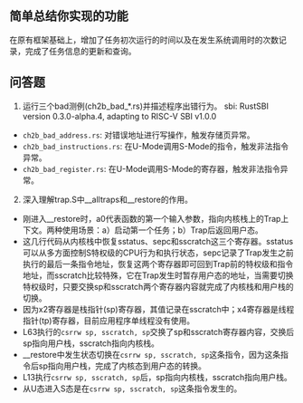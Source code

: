 ## 简单总结你实现的功能

在原有框架基础上，增加了任务初次运行的时间以及在发生系统调用时的次数记录，完成了任务信息的更新和查询。

## 问答题

1. 运行三个bad测例(ch2b_bad_*.rs)并描述程序出错行为。
sbi: RustSBI version 0.3.0-alpha.4, adapting to RISC-V SBI v1.0.0
+ `ch2b_bad_address.rs`: 对错误地址进行写操作，触发存储页异常。
+ `ch2b_bad_instructions.rs`: 在U-Mode调用S-Mode的指令，触发非法指令异常。
+ `ch2b_bad_register.rs`: 在U-Mode调用S-Mode的寄存器，触发非法指令异常。

2. 深入理解trap.S中__alltraps和__restore的作用。
+ 刚进入__restore时，a0代表函数的第一个输入参数，指向内核栈上的Trap上下文。两种使用场景：a）启动第一个任务；b）Trap后返回用户态。
+ 这几行代码从内核栈中恢复sstatus、sepc和sscratch这三个寄存器。sstatus可以从多方面控制S特权级的CPU行为和执行状态，sepc记录了Trap发生之前执行的最后一条指令地址，恢复这两个寄存器即可回到Trap前的特权级和指令地址，而sscratch比较特殊，它在Trap发生时暂存用户态的地址，当需要切换特权级时，只要交换sp和sscratch两个寄存器内容就完成了内核栈和用户栈的切换。
+ 因为x2寄存器是栈指针(sp)寄存器，其值记录在sscratch中；x4寄存器是线程指针(tp)寄存器，目前应用程序单线程没有使用。
+ L63执行的`csrrw sp, sscratch, sp`交换了sp和sscratch寄存器内容，交换后sp指向用户栈，sscratch指向内核栈。
+ __restore中发生状态切换在`csrrw sp, sscratch, sp`这条指令，因为这条指令后sp指向用户栈，完成了内核态到用户态的转换。
+ L13执行`csrrw sp, sscratch, sp`后，sp指向内核栈，sscratch指向用户栈。
+ 从U态进入S态是在`csrrw sp, sscratch, sp`这条指令发生的。
